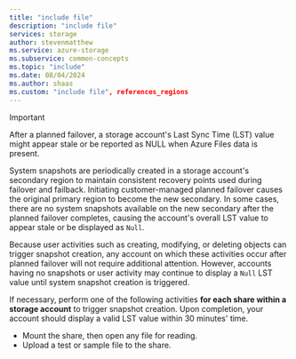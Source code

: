 ```yaml
---
title: "include file"
description: "include file"
services: storage
author: stevenmatthew
ms.service: azure-storage
ms.subservice: common-concepts
ms.topic: "include"
ms.date: 08/04/2024
ms.author: shaas
ms.custom: "include file", references_regions
---
```


> [!IMPORTANT]
> After a planned failover, a storage account's Last Sync Time (LST) value might appear stale or be reported as NULL when Azure Files data is present.
>
> System snapshots are periodically created in a storage account's secondary region to maintain consistent recovery points used during failover and failback. Initiating customer-managed planned failover causes the original primary region to become the new secondary. In some cases, there are no system snapshots available on the new secondary after the planned failover completes, causing the account's overall LST value to appear stale or be displayed as `Null`.
>
> Because user activities such as creating, modifying, or deleting objects can trigger snapshot creation, any account on which these activities occur after planned failover will not require additional attention. However, accounts having no snapshots or user activity may continue to display a `Null` LST value until system snapshot creation is triggered.
>
> If necessary, perform one of the following activities **for each share within a storage account** to trigger snapshot creation. Upon completion, your account should display a valid LST value within 30 minutes' time.
>
>   - Mount the share, then open any file for reading.
>   - Upload a test or sample file to the share.